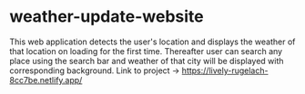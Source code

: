 # weather-update-website
This web application detects the user's location and displays the weather of that location on loading for the first time. 
Thereafter user can search any place using the search bar and weather of that city will be displayed with corresponding background.
Link to project -> https://lively-rugelach-8cc7be.netlify.app/ 
